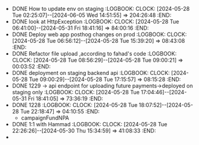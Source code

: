- DONE How to update env on staging
  :LOGBOOK:
  CLOCK: [2024-05-28 Tue 02:25:07]--[2024-06-05 Wed 14:51:55] =>  204:26:48
  :END:
- DONE look at HttpException
  :LOGBOOK:
  CLOCK: [2024-05-28 Tue 06:41:00]--[2024-05-31 Fri 18:41:16] =>  84:00:16
  :END:
- DONE Deploy web app posthog changes on prod
  :LOGBOOK:
  CLOCK: [2024-05-28 Tue 06:56:12]--[2024-05-28 Tue 15:39:20] =>  08:43:08
  :END:
- DONE Refactor file upload ,according to fahad's code
  :LOGBOOK:
  CLOCK: [2024-05-28 Tue 08:56:29]--[2024-05-28 Tue 09:00:21] =>  00:03:52
  :END:
- DONE deployment on staging backend api
  :LOGBOOK:
  CLOCK: [2024-05-28 Tue 09:00:29]--[2024-05-28 Tue 17:15:57] =>  08:15:28
  :END:
- DONE 1229 -> api endpoint for uploading future payments->deployed on staging only
  :LOGBOOK:
  CLOCK: [2024-05-28 Tue 17:04:46]--[2024-05-31 Fri 18:41:05] =>  73:36:19
  :END:
- DONE 1228
  :LOGBOOK:
  CLOCK: [2024-05-28 Tue 18:07:52]--[2024-05-28 Tue 22:18:47] =>  04:10:55
  :END:
	- campaignFundNPA
- DONE 1:1 with Hammad
  :LOGBOOK:
  CLOCK: [2024-05-28 Tue 22:26:26]--[2024-05-30 Thu 15:34:59] =>  41:08:33
  :END:
-